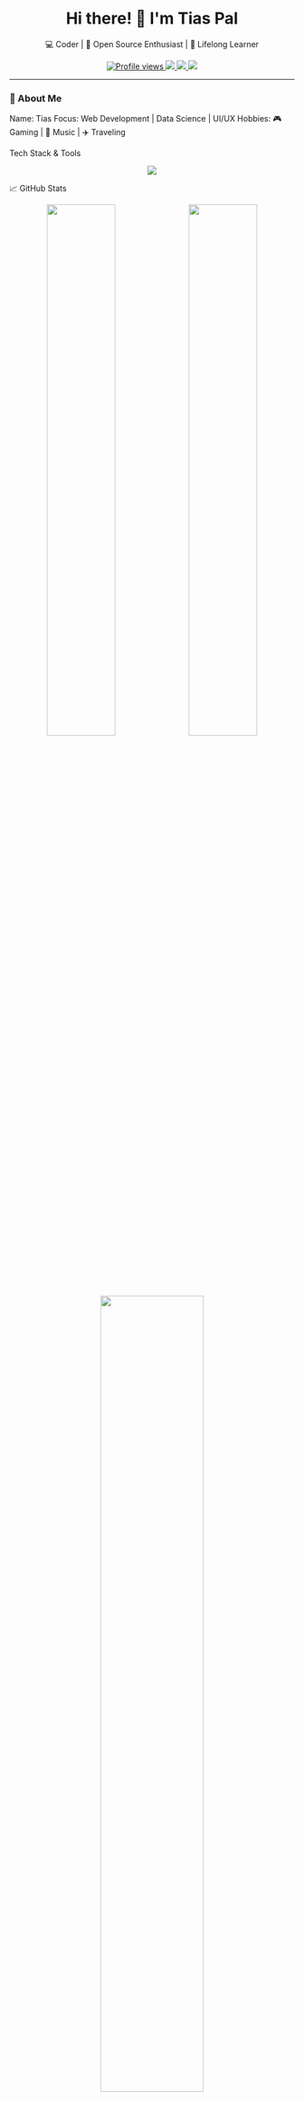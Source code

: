 <h1 align="center">Hi there! 👋 I'm Tias Pal</h1>

<p align="center">
  💻 Coder | 🚀 Open Source Enthusiast | 🎯 Lifelong Learner  
</p>

<p align="center">
  <a href="https://github.com/TiasPal">
    <img src="https://komarev.com/ghpvc/?username=yourusername&style=flat-square&color=blue" alt="Profile views" />
  </a>
  <a href="mailto:pal.tias2007@gmail.com.com">
    <img src="https://img.shields.io/badge/Email-D14836?style=flat-square&logo=gmail&logoColor=white" />
  </a>
  <a href="https://www.linkedin.com/in/tias-pal-148890316/">
    <img src="https://img.shields.io/badge/LinkedIn-blue?style=flat-square&logo=linkedin&logoColor=white" />
  </a>
  <a href="https://x.com/PalTias">
    <img src="https://img.shields.io/badge/Twitter-%231DA1F2.svg?style=flat-square&logo=twitter&logoColor=white" />
  </a>
</p>

---

### 🌟 About Me
Name: Tias
Focus: Web Development | Data Science | UI/UX
Hobbies: 🎮 Gaming | 🎵 Music | ✈️ Traveling

Tech Stack & Tools
<p align="center"> <img src="https://skillicons.dev/icons?i=python,flask,js,react,html,css,bootstrap,mysql,git,github,vscode,figma" /> </p>

📈 GitHub Stats
<p align="center"> <img src="https://github-readme-stats.vercel.app/api?username=yourusername&show_icons=true&theme=tokyonight" width="49%" /> <img src="https://github-readme-streak-stats.herokuapp.com/?user=yourusername&theme=tokyonight" width="49%" /> </p> <p align="center"> <img src="https://github-readme-stats.vercel.app/api/top-langs/?username=yourusername&layout=compact&theme=tokyonight" width="60%" /> </p>

🚀 Highlight Projects
🛍️ TrendNest – A full-featured e-commerce app with analytics and wishlist support.

📬 Let's Connect!
💬 I’m always open to discussing ideas, collaborating on projects, or just chatting about tech & innovation.

📧 Email: pal.tias2007@gmail.com
🔗 LinkedIn: https://www.linkedin.com/in/tias-pal-148890316/
🐦 Twitter: https://x.com/PalTias
<p align="center"> <b>Thanks for visiting! ⭐️ Feel free to check out my repositories and drop a star if you like something!</b> </p> <p align="center"> <img src="https://readme-typing-svg.herokuapp.com?font=Fira+Code&pause=1000&center=true&vCenter=true&width=435&lines=Happy+Coding!+🚀;Let's+Build+Something+Awesome+Together!+💡" /> </p> ```
